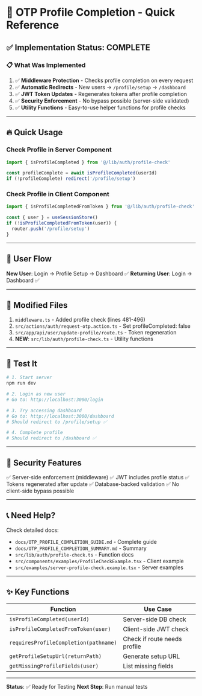 # 🚀 OTP Profile Completion - Quick Reference

## ✅ Implementation Status: COMPLETE

### 📋 What Was Implemented

1. ✅ **Middleware Protection** - Checks profile completion on every request
2. ✅ **Automatic Redirects** - New users → `/profile/setup` → `/dashboard`
3. ✅ **JWT Token Updates** - Regenerates tokens after profile completion
4. ✅ **Security Enforcement** - No bypass possible (server-side validated)
5. ✅ **Utility Functions** - Easy-to-use helper functions for profile checks

---

## 🔥 Quick Usage

### Check Profile in Server Component
```typescript
import { isProfileCompleted } from '@/lib/auth/profile-check'

const profileComplete = await isProfileCompleted(userId)
if (!profileComplete) redirect('/profile/setup')
```

### Check Profile in Client Component
```typescript
import { isProfileCompletedFromToken } from '@/lib/auth/profile-check'

const { user } = useSessionStore()
if (!isProfileCompletedFromToken(user)) {
  router.push('/profile/setup')
}
```

---

## 🎯 User Flow

**New User**: Login → Profile Setup → Dashboard ✅
**Returning User**: Login → Dashboard ✅

---

## 📁 Modified Files

1. `middleware.ts` - Added profile check (lines 481-496)
2. `src/actions/auth/request-otp.action.ts` - Set profileCompleted: false
3. `src/app/api/user/update-profile/route.ts` - Token regeneration
4. **NEW**: `src/lib/auth/profile-check.ts` - Utility functions

---

## 🧪 Test It

```bash
# 1. Start server
npm run dev

# 2. Login as new user
# Go to: http://localhost:3000/login

# 3. Try accessing dashboard
# Go to: http://localhost:3000/dashboard
# Should redirect to /profile/setup ✅

# 4. Complete profile
# Should redirect to /dashboard ✅
```

---

## 🔐 Security Features

✅ Server-side enforcement (middleware)
✅ JWT includes profile status
✅ Tokens regenerated after update
✅ Database-backed validation
✅ No client-side bypass possible

---

## 📞 Need Help?

Check detailed docs:
- `docs/OTP_PROFILE_COMPLETION_GUIDE.md` - Complete guide
- `docs/OTP_PROFILE_COMPLETION_SUMMARY.md` - Summary
- `src/lib/auth/profile-check.ts` - Function docs
- `src/components/examples/ProfileCheckExample.tsx` - Client example
- `src/examples/server-profile-check.example.tsx` - Server examples

---

## ✨ Key Functions

| Function | Use Case |
|----------|----------|
| `isProfileCompleted(userId)` | Server-side DB check |
| `isProfileCompletedFromToken(user)` | Client-side JWT check |
| `requiresProfileCompletion(pathname)` | Check if route needs profile |
| `getProfileSetupUrl(returnPath)` | Generate setup URL |
| `getMissingProfileFields(user)` | List missing fields |

---

**Status**: ✅ Ready for Testing
**Next Step**: Run manual tests
